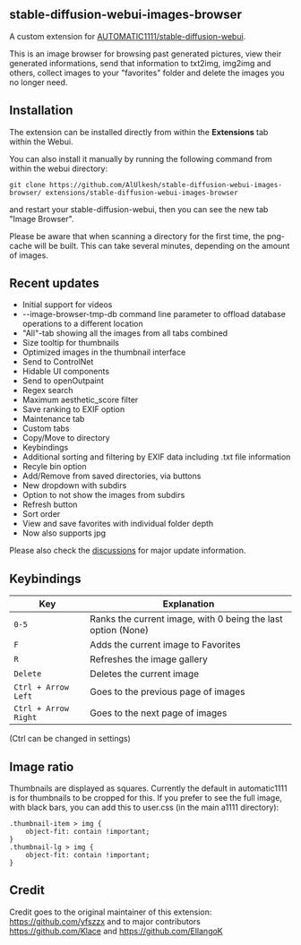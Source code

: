 ## stable-diffusion-webui-images-browser

A custom extension for [AUTOMATIC1111/stable-diffusion-webui](https://github.com/AUTOMATIC1111/stable-diffusion-webui).

This is an image browser for browsing past generated pictures, view their generated informations, send that information to txt2img, img2img and others, collect images to your "favorites" folder and delete the images you no longer need.

## Installation

The extension can be installed directly from within the **Extensions** tab within the Webui.

You can also install it manually by running the following command from within the webui directory:

	git clone https://github.com/AlUlkesh/stable-diffusion-webui-images-browser/ extensions/stable-diffusion-webui-images-browser

and restart your stable-diffusion-webui, then you can see the new tab "Image Browser".

Please be aware that when scanning a directory for the first time, the png-cache will be built. This can take several minutes, depending on the amount of images.

## Recent updates
- Initial support for videos
- --image-browser-tmp-db command line parameter to offload database operations to a different location
- "All"-tab showing all the images from all tabs combined
- Size tooltip for thumbnails
- Optimized images in the thumbnail interface
- Send to ControlNet
- Hidable UI components
- Send to openOutpaint
- Regex search
- Maximum aesthetic_score filter
- Save ranking to EXIF option
- Maintenance tab
- Custom tabs
- Copy/Move to directory
- Keybindings
- Additional sorting and filtering by EXIF data including .txt file information
- Recyle bin option
- Add/Remove from saved directories, via buttons
- New dropdown with subdirs
- Option to not show the images from subdirs
- Refresh button
- Sort order
- View and save favorites with individual folder depth
- Now also supports jpg

Please also check the [discussions](https://github.com/AlUlkesh/stable-diffusion-webui-images-browser/discussions) for major update information.

## Keybindings
| Key | Explanation |
|---------|-------------|
| `0-5` | Ranks the current image, with 0 being the last option (None) |
| `F` | Adds the current image to Favorites |
| `R` | Refreshes the image gallery |
| `Delete` | Deletes the current image |
| `Ctrl + Arrow Left` | Goes to the previous page of images |
| `Ctrl + Arrow Right` | Goes to the next page of images |

(Ctrl can be changed in settings)

## Image ratio
Thumbnails are displayed as squares. Currently the default in automatic1111 is for thumbnails to be cropped for this. If you prefer to see the full image, with black bars, you can add this to user.css (in the main a1111 directory):

```
.thumbnail-item > img {
    object-fit: contain !important;
}
.thumbnail-lg > img {
    object-fit: contain !important;
}
```

## Credit

Credit goes to the original maintainer of this extension: https://github.com/yfszzx and to major contributors https://github.com/Klace and https://github.com/EllangoK

